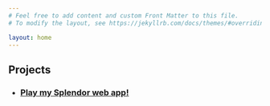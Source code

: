 ```yaml
---
# Feel free to add content and custom Front Matter to this file.
# To modify the layout, see https://jekyllrb.com/docs/themes/#overriding-theme-defaults

layout: home
---
```

<h2 class="post-list-heading">Projects</h2>
<ul class="post-list">
  <li>
    <h3><a class="post-link" href="https://breckemert.github.io/Splendor-Webapp/"> Play my Splendor web app!</a></h3>
  </li>
</ul>
